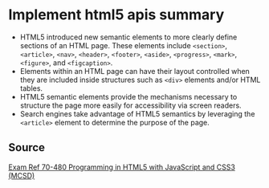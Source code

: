 # Implement html5 apis summary

* HTML5 introduced new semantic elements to more clearly define sections of an HTML page. These elements include ```<section>```, ```<article>```, ```<nav>```, ```<header>```, ```<footer>```, ```<aside>```, ```<progress>```, ```<mark>```, ```<figure>```, and ```<figcaption>```.
* Elements within an HTML page can have their layout controlled when they are included inside structures such as ```<div>``` elements and/or HTML tables.
* HTML5 semantic elements provide the mechanisms necessary to structure the page more easily for accessibility via screen readers.
* Search engines take advantage of HTML5 semantics by leveraging the ```<article>``` element to determine the purpose of the page.

## Source

[Exam Ref 70-480 Programming in HTML5 with JavaScript and CSS3 (MCSD)](https://www.microsoft.com/en-us/p/exam-ref-70-480-programming-in-html5-with-javascript-and-css3-mcsd/fgqpf3h0qll7?activetab=pivot%3aoverviewtab)
